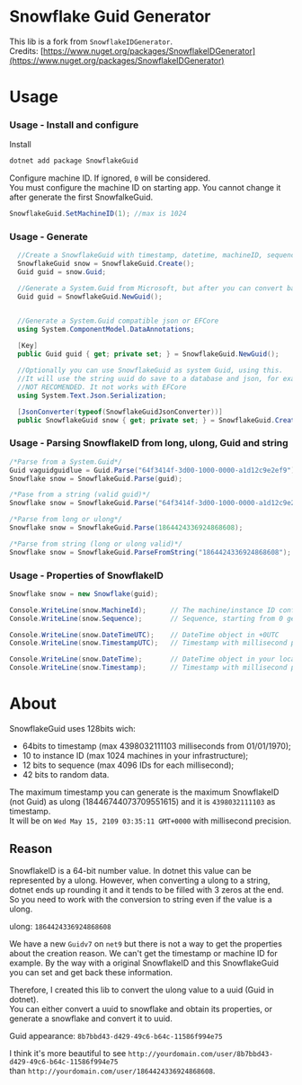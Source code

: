 # Snowflake Guid Generator

This lib is a fork from `SnowflakeIDGenerator`.  
Credits: [https://www.nuget.org/packages/SnowflakeIDGenerator](https://www.nuget.org/packages/SnowflakeIDGenerator)



# Usage

### Usage - Install and configure

Install
``` bash
dotnet add package SnowflakeGuid
```

Configure machine ID. If ignored, `0` will be considered.  
You must configure the machine ID on starting app. You cannot change it after generate the first SnowfalkeGuid.
``` C#
SnowflakeGuid.SetMachineID(1); //max is 1024
```



### Usage - Generate
```C#
  //Create a SnowflakeGuid with timestamp, datetime, machineID, sequence and Guid properties, like a comon SnowflakeID
  SnowflakeGuid snow = SnowflakeGuid.Create();
  Guid guid = snow.Guid;

  //Generate a System.Guid from Microsoft, but after you can convert back to SnowflakeGuid
  Guid guid = SnowflakeGuid.NewGuid();


  //Generate a System.Guid compatible json or EFCore
  using System.ComponentModel.DataAnnotations;
  
  [Key]
  public Guid guid { get; private set; } = SnowflakeGuid.NewGuid();

  //Optionally you can use SnowflakeGuid as system Guid, using this.
  //It will use the string uuid do save to a database and json, for example.
  //NOT RECOMENDED. It not works with EFCore
  using System.Text.Json.Serialization;

  [JsonConverter(typeof(SnowflakeGuidJsonConverter))]
  public SnowflakeGuid snow { get; private set; } = SnowflakeGuid.Create();
```

### Usage - Parsing SnowflakeID from long, ulong, Guid and string
```C#
/*Parse from a System.Guid*/
Guid vaguidguidlue = Guid.Parse("64f3414f-3d00-1000-0000-a1d12c9e2ef9");
Snowflake snow = SnowflakeGuid.Parse(guid);

/*Pase from a string (valid guid)*/
Snowflake snow = SnowflakeGuid.Parse("64f3414f-3d00-1000-0000-a1d12c9e2ef9");

/*Parse from long or ulong*/
Snowflake snow = SnowflakeGuid.Parse(1864424336924868608);

/*Parse from string (long or ulong valid)*/
Snowflake snow = SnowflakeGuid.ParseFromString("1864424336924868608");
```





### Usage - Properties of SnowflakeID
```C#
Snowflake snow = new Snowflake(guid);

Console.WriteLine(snow.MachineId);      // The machine/instance ID configured. See session `Install and configure`
Console.WriteLine(snow.Sequence);       // Sequence, starting from 0 generated automatically each millisecond

Console.WriteLine(snow.DateTimeUTC);    // DateTime object in +0UTC
Console.WriteLine(snow.TimestampUTC);   // Timestamp with millisecond precision in +0UTC

Console.WriteLine(snow.DateTime);       // DateTime object in your local timezone
Console.WriteLine(snow.Timestamp);      // Timestamp with millisecond precision in your local timezone
```

# About
 

SnowflakeGuid uses 128bits wich:
 - 64bits to timestamp (max 4398032111103 milliseconds from 01/01/1970);  
 - 10 to instance ID (max 1024 machines in your infrastructure);  
 - 12 bits to sequence (max 4096 IDs for each millisecond);  
 - 42 bits to random data.  

The maximum timestamp you can generate is the maximum SnowflakeID (not Guid) as ulong (18446744073709551615) and it is `4398032111103` as timestamp.  
It will be on `Wed May 15, 2109 03:35:11 GMT+0000` with millisecond precision.
 


## Reason

SnowflakeID is a 64-bit number value. In dotnet this value can be represented by a ulong. However, when converting a ulong to a string, dotnet ends up rounding it and it tends to be filled with 3 zeros at the end. So you need to work with the conversion to string even if the value is a ulong.  

ulong: `1864424336924868608`  
 

We have a new `Guidv7` on `net9` but there is not a way to get the properties about the creation reason. We can't get the timestamp or machine ID for example. By the way with a original SnowflakeID and this SnowflakeGuid you can set and get back these information.

Therefore, I created this lib to convert the ulong value to a uuid (Guid in dotnet).  
You can either convert a uuid to snowflake and obtain its properties, or generate a snowflake and convert it to uuid.  

Guid appearance: `8b7bbd43-d429-49c6-b64c-11586f994e75` 


I think it's more beautiful to see `http://yourdomain.com/user/8b7bbd43-d429-49c6-b64c-11586f994e75`  
than `http://yourdomain.com/user/1864424336924868608`.